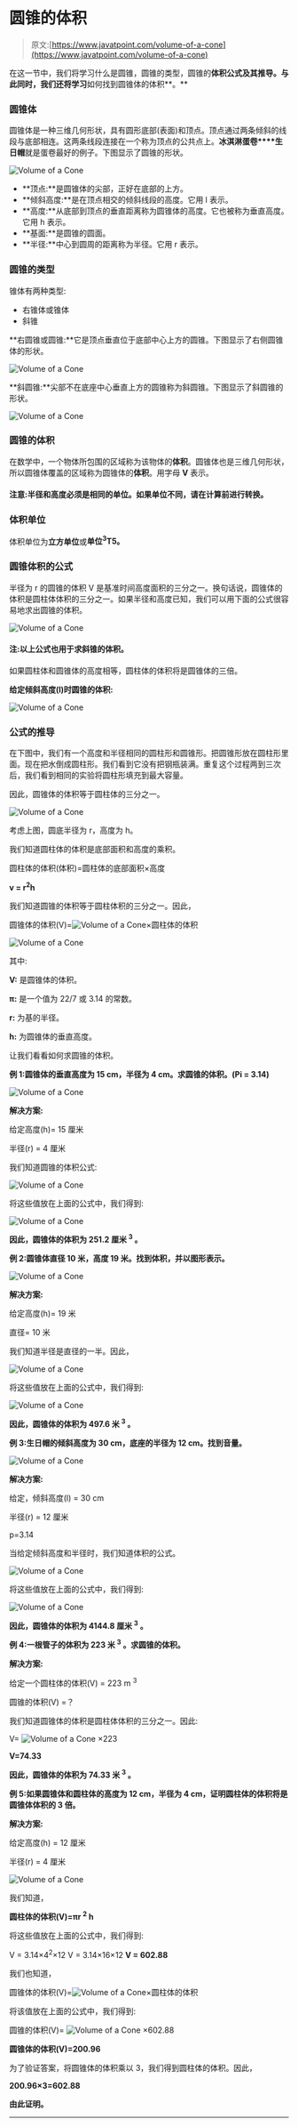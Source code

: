 # 圆锥的体积

> 原文:[https://www.javatpoint.com/volume-of-a-cone](https://www.javatpoint.com/volume-of-a-cone)

在这一节中，我们将学习什么是圆锥，圆锥的类型，圆锥的**体积公式及其推导。与此同时，我们还将学习**如何找到圆锥体的体积**。**

### 圆锥体

圆锥体是一种三维几何形状，具有圆形底部(表面)和顶点。顶点通过两条倾斜的线段与底部相连。这两条线段连接在一个称为顶点的公共点上。**冰淇淋蛋卷****生日帽**就是蛋卷最好的例子。下图显示了圆锥的形状。

![Volume of a Cone](../Images/2c4aff74bea62d3ddddf18250a6e9fd2.png)

*   **顶点:**是圆锥体的尖部，正好在底部的上方。
*   **倾斜高度:**是在顶点相交的倾斜线段的高度。它用 l 表示。
*   **高度:**从底部到顶点的垂直距离称为圆锥体的高度。它也被称为垂直高度。它用 h 表示。
*   **基面:**是圆锥的圆面。
*   **半径:**中心到圆周的距离称为半径。它用 r 表示。

### 圆锥的类型

锥体有两种类型:

*   右锥体或锥体
*   斜锥

**右圆锥或圆锥:**它是顶点垂直位于底部中心上方的圆锥。下图显示了右侧圆锥体的形状。

![Volume of a Cone](../Images/7c48ba6f06d0c6c9938e97a2dfbb1505.png)

**斜圆锥:**尖部不在底座中心垂直上方的圆锥称为斜圆锥。下图显示了斜圆锥的形状。

![Volume of a Cone](../Images/7b6d285ca8ec2c79eff2b6a12eca9189.png)

### 圆锥的体积

在数学中，一个物体所包围的区域称为该物体的**体积**。圆锥体也是三维几何形状，所以圆锥体覆盖的区域称为圆锥体的**体积**。用字母 **V** 表示。

#### 注意:半径和高度必须是相同的单位。如果单位不同，请在计算前进行转换。

### 体积单位

体积单位为**立方单位**或**单位<sup>3</sup>T5。**

### 圆锥体积的公式

半径为 r 的圆锥的体积 V 是基准时间高度面积的三分之一。换句话说，圆锥体的体积是圆柱体体积的三分之一。如果半径和高度已知，我们可以用下面的公式很容易地求出圆锥的体积。

![Volume of a Cone](../Images/63c7aeddab800a517fd06b828462c247.png)

#### 注:以上公式也用于求斜锥的体积。

如果圆柱体和圆锥体的高度相等，圆柱体的体积将是圆锥体的三倍。

**给定倾斜高度(l)时圆锥的体积:**

![Volume of a Cone](../Images/1c926bbaa1d768891256ab5af5198dcc.png)

### 公式的推导

在下图中，我们有一个高度和半径相同的圆柱形和圆锥形。把圆锥形放在圆柱形里面。现在把水倒成圆柱形。我们看到它没有把钢瓶装满。重复这个过程两到三次后，我们看到相同的实验将圆柱形填充到最大容量。

因此，圆锥体的体积等于圆柱体的三分之一。

![Volume of a Cone](../Images/4f708a73a9e5579cadec45fa595d6fe4.png)

考虑上图，圆底半径为 r，高度为 h。

我们知道圆柱体的体积是底部面积和高度的乘积。

圆柱体的体积(体积)=圆柱体的底部面积×高度

**v = r<sup>2</sup>h**

我们知道圆锥的体积等于圆柱体积的三分之一。因此，

圆锥体的体积(V)=![Volume of a Cone](../Images/3245513af8396297133c802f6dd65f92.png)×圆柱体的体积

![Volume of a Cone](../Images/e3405f27b71a6c6643d75c47285ed712.png)

其中:

**V:** 是圆锥体的体积。

**π:** 是一个值为 22/7 或 3.14 的常数。

**r:** 为基的半径。

**h:** 为圆锥体的垂直高度。

让我们看看如何求圆锥的体积。

**例 1:圆锥体的垂直高度为 15 cm，半径为 4 cm。求圆锥的体积。(Pi = 3.14)**

![Volume of a Cone](../Images/0a7053f40fd01d6aa8d7af93a7d36ad7.png)

**解决方案:**

给定高度(h)= 15 厘米

半径(r) = 4 厘米

我们知道圆锥的体积公式:

![Volume of a Cone](../Images/b8dee26adca93a5806ba019274852689.png)

将这些值放在上面的公式中，我们得到:

![Volume of a Cone](../Images/e0acf474d6302f14e31aa23d6571d179.png)

**因此，圆锥体的体积为 251.2 厘米 <sup>3</sup> 。**

**例 2:圆锥体直径 10 米，高度 19 米。找到体积，并以图形表示。**

![Volume of a Cone](../Images/ade4dad9aaff3447c8a00da08def10e5.png)

**解决方案:**

给定高度(h)= 19 米

直径= 10 米

我们知道半径是直径的一半。因此，

![Volume of a Cone](../Images/ac893ba8653198fa6826e59b4a558f53.png)

将这些值放在上面的公式中，我们得到:

![Volume of a Cone](../Images/a235ab81bff341e0339ab911fac253a8.png)

**因此，圆锥体的体积为 497.6 米 <sup>3</sup> 。**

**例 3:生日帽的倾斜高度为 30 cm，底座的半径为 12 cm。找到音量。**

![Volume of a Cone](../Images/8afab0fa796e14b198ef6d5a063e3eb5.png)

**解决方案:**

给定，倾斜高度(l) = 30 cm

半径(r) = 12 厘米

p=3.14

当给定倾斜高度和半径时，我们知道体积的公式。

![Volume of a Cone](../Images/905bebfb1402f9f7d1778e56d5b11fc7.png)

将这些值放在上面的公式中，我们得到:

![Volume of a Cone](../Images/a49d890a78b2f5ef3a3f2616ce18af0c.png)

**因此，圆锥体的体积为 4144.8 厘米 <sup>3</sup> 。**

**例 4:一根管子的体积为 223 米 <sup>3</sup> 。求圆锥的体积。**

**解决方案:**

给定一个圆柱体的体积(V) = 223 m <sup>3</sup>

圆锥的体积(V) =？

我们知道圆锥体的体积是圆柱体体积的三分之一。因此:

V= ![Volume of a Cone](../Images/3245513af8396297133c802f6dd65f92.png) ×223

**V=74.33**

**因此，圆锥体的体积为 74.33 米 <sup>3</sup> 。**

**例 5:如果圆锥体和圆柱体的高度为 12 cm，半径为 4 cm，证明圆柱体的体积将是圆锥体体积的 3 倍。**

**解决方案:**

给定高度(h) = 12 厘米

半径(r) = 4 厘米

![Volume of a Cone](../Images/d57cc6f025450acef12ff55bee8ecacc.png)

我们知道，

**圆柱体的体积(V)=πr <sup>2</sup> h**

将这些值放在上面的公式中，我们得到:

V = 3.14×4<sup>2</sup>×12
V = 3.14×16×12
**V = 602.88**

我们也知道，

圆锥体的体积(V)=![Volume of a Cone](../Images/3245513af8396297133c802f6dd65f92.png)×圆柱体的体积

将该值放在上面的公式中，我们得到:

圆锥的体积(V)= ![Volume of a Cone](../Images/3245513af8396297133c802f6dd65f92.png) ×602.88

**圆锥体的体积(V)=200.96**

为了验证答案，将圆锥体的体积乘以 3，我们得到圆柱体的体积。因此，

**200.96×3=602.88**

**由此证明。**

* * *